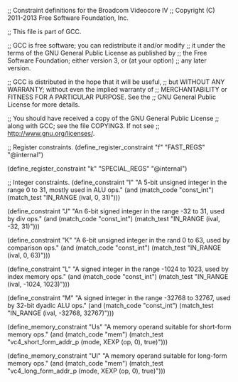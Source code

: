 ;; Constraint definitions for the Broadcom Videocore IV
;; Copyright (C) 2011-2013 Free Software Foundation, Inc.

;; This file is part of GCC.

;; GCC is free software; you can redistribute it and/or modify
;; it under the terms of the GNU General Public License as published by
;; the Free Software Foundation; either version 3, or (at your option)
;; any later version.

;; GCC is distributed in the hope that it will be useful,
;; but WITHOUT ANY WARRANTY; without even the implied warranty of
;; MERCHANTABILITY or FITNESS FOR A PARTICULAR PURPOSE.  See the
;; GNU General Public License for more details.

;; You should have received a copy of the GNU General Public License
;; along with GCC; see the file COPYING3.  If not see
;; <http://www.gnu.org/licenses/>.

;; Register constraints.
(define_register_constraint "f" "FAST_REGS"
  "@internal")

(define_register_constraint "k" "SPECIAL_REGS"
  "@internal")

;; Integer constraints.
(define_constraint "I"
  "A 5-bit unsigned integer in the range 0 to 31, mostly used in ALU ops."
  (and (match_code "const_int")
       (match_test "IN_RANGE (ival, 0, 31)")))

(define_constraint "J"
  "An 6-bit signed integer in the range -32 to 31, used by div ops."
  (and (match_code "const_int")
       (match_test "IN_RANGE (ival, -32, 31)")))

(define_constraint "K"
  "A 6-bit unsigned integer in the rand 0 to 63, used by comparison ops."
  (and (match_code "const_int")
       (match_test "IN_RANGE (ival, 0, 63)")))

(define_constraint "L"
  "A signed integer in the range -1024 to 1023, used by index memory ops."
  (and (match_code "const_int")
       (match_test "IN_RANGE (ival, -1024, 1023)")))

(define_constraint "M"
  "A signed integer in the range -32768 to 32767, used by 32-bit dyadic ALU ops."
  (and (match_code "const_int")
       (match_test "IN_RANGE (ival, -32768, 32767)")))

(define_memory_constraint "Us"
  "A memory operand suitable for short-form memory ops."
  (and (match_code "mem")
       (match_test "vc4_short_form_addr_p (mode, XEXP (op, 0), true)")))

(define_memory_constraint "Ul"
  "A memory operand suitable for long-form memory ops."
  (and (match_code "mem")
       (match_test "vc4_long_form_addr_p (mode, XEXP (op, 0), true)")))
